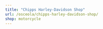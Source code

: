 ```yaml
---
title: "Chipps Harley-Davidson Shop"
url: /osceola/chipps-harley-davidson-shop/
shop: motorcycle
---
```

